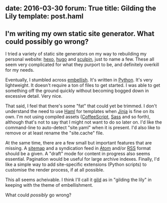 date: 2016-03-30
forum: True
title: Gilding the Lily
template: post.haml
---
I'm writing my own static site generator. What could possibly go wrong?
---

I tried a variety of static site generators on my way to rebuilding my personal website: [hexo](https://hexo.io/), [hugo](https://gohugo.io/) and [sculpin](https://sculpin.io/), just to name a few. These all seem very complicated for what they purport to be, and definitely overkill for my needs.

Eventually, I stumbled across [embellish](http://boscoh.github.io/embellish/). It's written in [Python](https://www.python.org/). It's very lightweight. It doesn't require a ton of files to get started. I was able to get something off the ground quickly without becoming bogged down in excessive detail. Very nice.

That said, I feel that there's some "fat" that could yet be trimmed. I  don't understand the need to use [Haml](http://haml.info/) for templates when [Jinja](http://jinja.pocoo.org/) is fine on its own. I'm not using compiled assets ([CoffeeScript](http://coffeescript.org/), [Sass](http://sass-lang.com/) and so forth), although that's not to say that I might not want to do so later on. I'd like the command-line to auto-detect "site.yaml" when it is present. I'd also like to remove or at least rename the "site.cache" file.

At the same time, there are a few small but important features that are missing. A [sitemap](http://www.sitemaps.org/) and a syndication feed in [Atom](http://atomenabled.org/) and/or [RSS](http://www.whatisrss.com/) format should be a given. A "draft" mode for content in progress also seems essential. Pagination would be useful for large archive indexes. Finally, I'd like a simple way to add site-specific extensions (Python scripts) to customise the render process, if at all possible.

This all seems acheivable. I think I'll call it [gild](https://github.com/jeffcaulfield/gild) as in "gilding the lily" in keeping with the theme of embellishment.

What could *possibly* go wrong?
